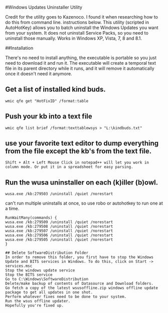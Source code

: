 #Windows Updates Uninstaller Utility

Credit for the utility goes to Kazenoco. I found it when researching how to do this from command line. instructions below.
This utility (scripted in AutoHotKey) allows you to batch uninstall the Windows Updates you want from your system. It does not uninstall Service Packs, so you need to uninstall those manually.  Works in Windows XP, Vista, 7, 8 and 8.1.

##Installation

There's no need to install anything, the executable is portable so you just need to download it and run it. The executable will create a temporal text file in its parent directory while it runs, and it will remove it automatically once it doesn't need it anymore.

## Get a list of installed kind buds. 
``wmic qfe get "HotFixID" /format:table``

## Push your kb into a text file
``wmic qfe list brief /format:texttablewsys > "L:\kindbuds.txt"``

## use your favorite text editor to dump everything from the file except the kb's from the text file. 
``Shift + Alt + Left Mouse Click in notepad++ will let you work in column mode. Or put it in a spreadsheet for easy parsing.``

## Run the wusa uninstaller on each (k)iller (b)owl.
``wusa.exe /kb:279503 /uninstall /quiet /norestart``

can't run multiple uninstalls at once, so use robo or autohotkey to run one at a time.
```
RunWaitMany(commands) {
wusa.exe /kb:279509 /uninstall /quiet /norestart
wusa.exe /kb:279508 /uninstall /quiet /norestart
wusa.exe /kb:279507 /uninstall /quiet /norestart
wusa.exe /kb:279506 /uninstall /quiet /norestart
wusa.exe /kb:279505 /uninstall /quiet /norestart
}
```
```
## Delete SoftwareDistribution Folder
In order to remove this folder, you first have to stop the Windows Update and BITS services in Windows. To do this, click on Start -> services.msc
Stop the windows update service
Stop the BITS service
Go to C:\Windows\SoftwareDistribution
Delete/make backup of contents of Datasource and Download folders.
Go fetch a copy of the latest wsusoffline.zip windows offline update package to get all updates in one shot.
Perform whatever fixes need to be done to your system.
Run the wsus offline updater.
Hopefully you're fixed up.
```
